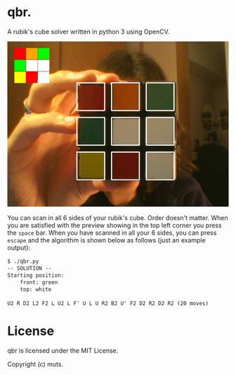 # qbr.
A rubik's cube solver written in python 3 using OpenCV.

![demo](demo.png)

You can scan in all 6 sides of your rubik's cube. Order doesn't matter. When you
are satisfied with the preview showing in the top left corner you press the `space` bar.
When you have scanned in all your 6 sides, you can press `escape` and the algorithm
is shown below as follows (just an example output):

```
$ ./qbr.py
-- SOLUTION --
Starting position:
    front: green
    top: white

U2 R D2 L2 F2 L U2 L F' U L U R2 B2 U' F2 D2 R2 D2 R2 (20 moves)
```

# License

qbr is licensed under the MIT License.

Copyright (c) muts.
